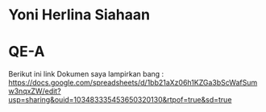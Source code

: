 # Yoni Herlina Siahaan


# QE-A

Berikut ini link Dokumen saya lampirkan bang : https://docs.google.com/spreadsheets/d/1bb21aXz06h1KZGa3bScWafSumw3nqxZW/edit?usp=sharing&ouid=103483335453650320130&rtpof=true&sd=true


